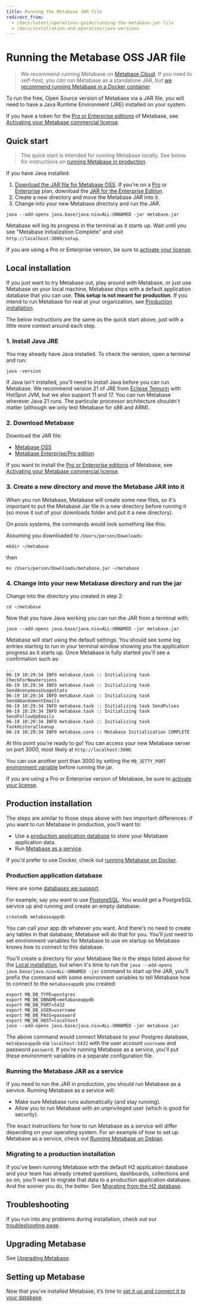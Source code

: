 ```yaml
---
title: Running the Metabase JAR file
redirect_from:
  - /docs/latest/operations-guide/running-the-metabase-jar-file
  - /docs/installation-and-operation/java-versions
---
```


# Running the Metabase OSS JAR file

> We recommend running Metabase on [Metabase Cloud](https://www.metabase.com/cloud). If you need to self-host, you _can_ run Metabase as a standalone JAR, but [we recommend running Metabase in a Docker container](./running-metabase-on-docker.md).

To run the free, Open Source version of Metabase via a JAR file, you will need to have a Java Runtime Environment (JRE) installed on your system.

If you have a token for the [Pro or Enterprise editions](https://www.metabase.com/pricing) of Metabase, see [Activating your Metabase commercial license](../installation-and-operation/activating-the-enterprise-edition.md).

## Quick start

> The quick start is intended for running Metabase locally. See below for instructions on [running Metabase in production](#production-installation).

If you have Java installed:

1. [Download the JAR file for Metabase OSS](https://metabase.com/start/oss/jar). If you're on a [Pro](https://www.metabase.com/product/pro) or [Enterprise](https://www.metabase.com/product/enterprise) plan, download the [JAR for the Enterprise Edition](https://downloads.metabase.com/enterprise/latest/metabase.jar).
2. Create a new directory and move the Metabase JAR into it.
3. Change into your new Metabase directory and run the JAR.

```
java --add-opens java.base/java.nio=ALL-UNNAMED -jar metabase.jar
```

Metabase will log its progress in the terminal as it starts up. Wait until you see "Metabase Initialization Complete" and visit `http://localhost:3000/setup`.

If you are using a Pro or Enterprise version, be sure to [activate your license](../installation-and-operation/activating-the-enterprise-edition.md).

## Local installation

If you just want to try Metabase out, play around with Metabase, or just use Metabase on your local machine, Metabase ships with a default application database that you can use. **This setup is not meant for production**. If you intend to run Metabase for real at your organization, see [Production installation](#production-installation).

The below instructions are the same as the quick start above, just with a little more context around each step.

### 1. Install Java JRE

You may already have Java installed. To check the version, open a terminal and run:

```
java -version
```

If Java isn't installed, you'll need to install Java before you can run Metabase. We recommend version 21 of JRE from [Eclipse Temurin](https://adoptium.net/) with HotSpot JVM, but we also support 11 and 17. You can run Metabase wherever Java 21 runs. The particular processor architecture shouldn't matter (although we only test Metabase for x86 and ARM).

### 2. Download Metabase

Download the JAR file:

- [Metabase OSS](https://www.metabase.com/start/oss/jar)
- [Metabase Enterprise/Pro edition](https://downloads.metabase.com/enterprise/latest/metabase.jar)

If you want to install the [Pro or Enterprise editions](https://www.metabase.com/pricing) of Metabase, see [Activating your Metabase commercial license](../installation-and-operation/activating-the-enterprise-edition.md).

### 3. Create a new directory and move the Metabase JAR into it

When you run Metabase, Metabase will create some new files, so it's important to put the Metabase Jar file in a new directory before running it (so move it out of your downloads folder and put it a new directory).

On posix systems, the commands would look something like this:

Assuming you downloaded to `/Users/person/Downloads`:

```
mkdir ~/metabase
```

then

```
mv /Users/person/Downloads/metabase.jar ~/metabase
```

### 4. Change into your new Metabase directory and run the jar

Change into the directory you created in step 2:

```
cd ~/metabase
```

Now that you have Java working you can run the JAR from a terminal with:

```
java --add-opens java.base/java.nio=ALL-UNNAMED -jar metabase.jar
```

Metabase will start using the default settings. You should see some log entries starting to run in your terminal window showing you the application progress as it starts up. Once Metabase is fully started you'll see a confirmation such as:

```
...
06-19 10:29:34 INFO metabase.task :: Initializing task CheckForNewVersions
06-19 10:29:34 INFO metabase.task :: Initializing task SendAnonymousUsageStats
06-19 10:29:34 INFO metabase.task :: Initializing task SendAbandomentEmails
06-19 10:29:34 INFO metabase.task :: Initializing task SendPulses
06-19 10:29:34 INFO metabase.task :: Initializing task SendFollowUpEmails
06-19 10:29:34 INFO metabase.task :: Initializing task TaskHistoryCleanup
06-19 10:29:34 INFO metabase.core :: Metabase Initialization COMPLETE
```

At this point you're ready to go! You can access your new Metabase server on port 3000, most likely at `http://localhost:3000`.

You can use another port than 3000 by setting the `MB_JETTY_PORT` [environment variable](../configuring-metabase/environment-variables.md) before running the jar.

If you are using a Pro or Enterprise version of Metabase, be sure to [activate your license](../installation-and-operation/activating-the-enterprise-edition.md).

## Production installation

The steps are similar to those steps above with two important differences: if you want to run Metabase in production, you'll want to:

- Use a [production application database](#production-application-database) to store your Metabase application data.
- Run [Metabase as a service](#running-the-metabase-jar-as-a-service).

If you'd prefer to use Docker, check out [running Metabase on Docker](running-metabase-on-docker.md).

### Production application database

Here are some [databases we support](migrating-from-h2.md#supported-databases-for-storing-your-metabase-application-data).

For example, say you want to use [PostgreSQL](https://www.postgresql.org/). You would get a PostgreSQL service up and running and create an empty database:

```
createdb metabaseappdb
```

You can call your app db whatever you want. And there's no need to create any tables in that database; Metabase will do that for you. You'll just need to set environment variables for Metabase to use on startup so Metabase knows how to connect to this database.

You'll create a directory for your Metabase like in the steps listed above for the [Local installation](#local-installation), but when it's time to run the `java --add-opens java.base/java.nio=ALL-UNNAMED -jar` command to start up the JAR, you'll prefix the command with some environment variables to tell Metabase how to connect to the `metabaseappdb` you created:

```
export MB_DB_TYPE=postgres
export MB_DB_DBNAME=metabaseappdb
export MB_DB_PORT=5432
export MB_DB_USER=username
export MB_DB_PASS=password
export MB_DB_HOST=localhost
java --add-opens java.base/java.nio=ALL-UNNAMED -jar metabase.jar
```

The above command would connect Metabase to your Postgres database, `metabaseappdb` via `localhost:5432` with the user account `username` and password `password`. If you're running Metabase as a service, you'll put these environment variables in a separate configuration file.

### Running the Metabase JAR as a service

If you need to run the JAR in production, you should run Metabase as a service. Running Metabase as a service will:

- Make sure Metabase runs automatically (and stay running).
- Allow you to run Metabase with an unprivileged user (which is good for security).

The exact instructions for how to run Metabase as a service will differ depending on your operating system. For an example of how to set up Metabase as a service, check out [Running Metabase on Debian](./running-metabase-on-debian.md).

### Migrating to a production installation

If you've been running Metabase with the default H2 application database and your team has already created questions, dashboards, collections and so on, you'll want to migrate that data to a production application database. And the sooner you do, the better. See [Migrating from the H2 database](migrating-from-h2.md).

## Troubleshooting

If you run into any problems during installation, check out our [troubleshooting page](../troubleshooting-guide/running.md).

## Upgrading Metabase

See [Upgrading Metabase](upgrading-metabase.md).

## Setting up Metabase

Now that you’ve installed Metabase, it’s time to [set it up and connect it to your database](../configuring-metabase/setting-up-metabase.md).
